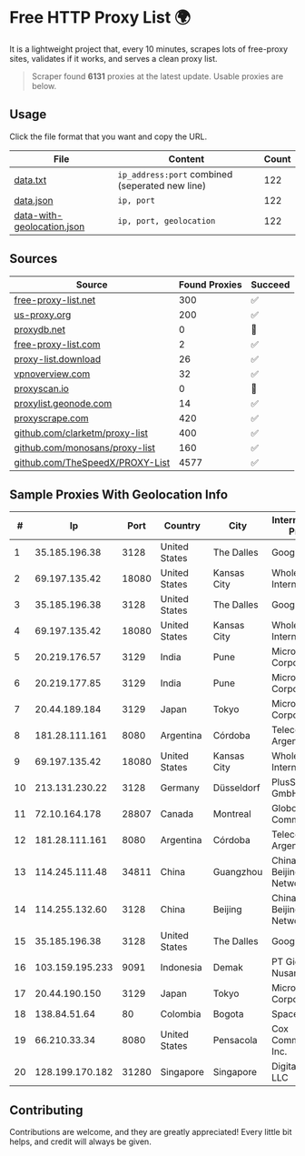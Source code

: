 
# Free HTTP Proxy List 🌍

It is a lightweight project that, every 10 minutes, scrapes lots of free-proxy sites, validates if it works, and serves a clean proxy list.


> Scraper found **6131** proxies at the latest update. Usable proxies are below.

## Usage

Click the file format that you want and copy the URL.


|File|Content|Count|
|----|-------|-----|
|[data.txt](https://raw.githubusercontent.com/themiralay/Proxy-List-World/master/data.txt)|`ip_address:port` combined (seperated new line)|122|
|[data.json](https://raw.githubusercontent.com/themiralay/Proxy-List-World/master/data.json)|`ip, port`|122|
|[data-with-geolocation.json](https://raw.githubusercontent.com/themiralay/Proxy-List-World/master/data-with-geolocation.json)|`ip, port, geolocation`|122|

## Sources

|Source|Found Proxies|Succeed|
|------|-------------|-------|
|[free-proxy-list.net](https://free-proxy-list.net)|300|✅|
|[us-proxy.org](https://www.us-proxy.org)|200|✅|
|[proxydb.net](http://proxydb.net)|0|🚫|
|[free-proxy-list.com](https://free-proxy-list.com/?page=&port=&type%5B%5D=http&type%5B%5D=https&up_time=0&search=Search)|2|✅|
|[proxy-list.download](https://www.proxy-list.download/HTTP)|26|✅|
|[vpnoverview.com](https://vpnoverview.com/privacy/anonymous-browsing/free-proxy-servers)|32|✅|
|[proxyscan.io](https://www.proxyscan.io)|0|🚫|
|[proxylist.geonode.com](https://proxylist.geonode.com/api/proxy-list?limit=300&page=1&sort_by=lastChecked&sort_type=desc&protocols=http,https)|14|✅|
|[proxyscrape.com](https://api.proxyscrape.com/v2/?request=displayproxies&protocol=http&timeout=10000&country=all&ssl=all&anonymity=all)|420|✅|
|[github.com/clarketm/proxy-list](https://raw.githubusercontent.com/clarketm/proxy-list/master/proxy-list-raw.txt)|400|✅|
|[github.com/monosans/proxy-list](https://raw.githubusercontent.com/monosans/proxy-list/main/proxies/http.txt)|160|✅|
|[github.com/TheSpeedX/PROXY-List](https://raw.githubusercontent.com/TheSpeedX/PROXY-List/master/http.txt)|4577|✅|


## Sample Proxies With Geolocation Info

|#|Ip|Port|Country|City|Internet Service Provider|
|-|--|----|-------|----|-------------------------|
|1|35.185.196.38|3128|United States|The Dalles|Google LLC|
|2|69.197.135.42|18080|United States|Kansas City|WholeSale Internet|
|3|35.185.196.38|3128|United States|The Dalles|Google LLC|
|4|69.197.135.42|18080|United States|Kansas City|WholeSale Internet|
|5|20.219.176.57|3129|India|Pune|Microsoft Corporation|
|6|20.219.177.85|3129|India|Pune|Microsoft Corporation|
|7|20.44.189.184|3129|Japan|Tokyo|Microsoft Corporation|
|8|181.28.111.161|8080|Argentina|Córdoba|Telecom Argentina S.A|
|9|69.197.135.42|18080|United States|Kansas City|WholeSale Internet|
|10|213.131.230.22|3128|Germany|Düsseldorf|PlusServer GmbH|
|11|72.10.164.178|28807|Canada|Montreal|GloboTech Communications|
|12|181.28.111.161|8080|Argentina|Córdoba|Telecom Argentina S.A|
|13|114.245.111.48|34811|China|Guangzhou|China Unicom Beijing Province Network|
|14|114.255.132.60|3128|China|Beijing|China Unicom Beijing Province Network|
|15|35.185.196.38|3128|United States|The Dalles|Google LLC|
|16|103.159.195.233|9091|Indonesia|Demak|PT Giga Digital Nusantara|
|17|20.44.190.150|3129|Japan|Tokyo|Microsoft Corporation|
|18|138.84.51.64|80|Colombia|Bogota|SpaceX Starlink|
|19|66.210.33.34|8080|United States|Pensacola|Cox Communications Inc.|
|20|128.199.170.182|31280|Singapore|Singapore|DigitalOcean, LLC|



## Contributing

Contributions are welcome, and they are greatly appreciated! Every
little bit helps, and credit will always be given.

